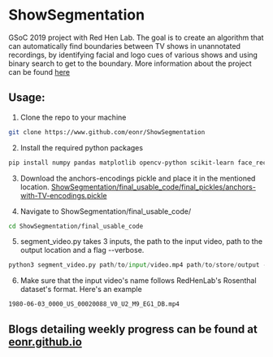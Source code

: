 # ShowSegmentation
GSoC 2019 project with Red Hen Lab. The goal is to create an algorithm that can automatically find boundaries between TV shows in unannotated recordings, by identifying facial and logo cues of various shows and using binary search to get to the boundary. More information about the project can be found <a href="https://sites.google.com/site/distributedlittleredhen/home/the-cognitive-core-research-topics-in-red-hen/the-barnyard/tv-show-segmentation">here</a>

## Usage:
1. Clone the repo to your machine
```bash
git clone https://www.github.com/eonr/ShowSegmentation
```
2. Install the required python packages
```bash
pip install numpy pandas matplotlib opencv-python scikit-learn face_recognition
```
3. Download the anchors-encodings pickle and place it in the mentioned location. <a href="https://drive.google.com/open?id=1AAkCoH1FDuJz4pTOyZv9QCUFPZAHECRI">ShowSegmentation/final_usable_code/final_pickles/anchors-with-TV-encodings.pickle</a>

4. Navigate to ShowSegmentation/final_usable_code/
```bash
cd ShowSegmentation/final_usable_code
```
5. segment_video.py takes 3 inputs, the path to the input video, path to the output location and a flag --verbose.
```python
python3 segment_video.py path/to/input/video.mp4 path/to/store/output --verbose
```
6. Make sure that the input video's name follows RedHenLab's Rosenthal dataset's format. Here's an example
```
1980-06-03_0000_US_00020088_V0_U2_M9_EG1_DB.mp4
```
## Blogs detailing weekly progress can be found at <a href="eonr.github.io">eonr.github.io</a>
